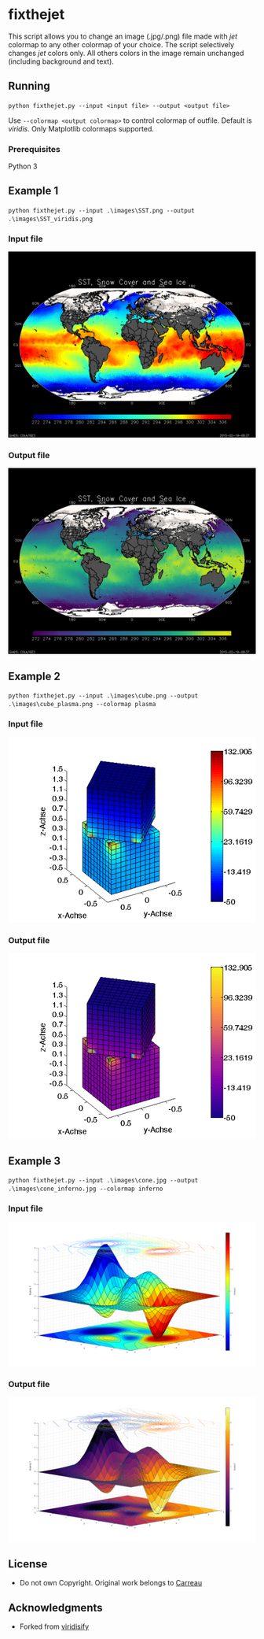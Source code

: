 # fixthejet
This script allows you to change an image (.jpg/.png) file made with _jet_ colormap to any other colormap of your choice. The script selectively changes _jet_ colors only. All others colors in the image remain unchanged (including background and text). 

## Running

`python fixthejet.py --input <input file> --output <output file>`

Use `--colormap <output colormap>` to control colormap of outfile. Default is _viridis_. Only Matplotlib colormaps supported. 

### Prerequisites

Python 3

## Example 1

`python fixthejet.py --input .\images\SST.png --output .\images\SST_viridis.png`

### Input file
![input1](images/SST.png) 

### Output file
![output1](images/SST_viridis.png)

## Example 2

`python fixthejet.py --input .\images\cube.png --output .\images\cube_plasma.png --colormap plasma` 

### Input file

![input2](images/cube.png)

### Output file

![output2](images/cube_plasma.png)

## Example 3

`python fixthejet.py --input .\images\cone.jpg --output .\images\cone_inferno.jpg --colormap inferno` 

### Input file

![input2](images/cone.jpg)

### Output file

![output2](images/cone_inferno.jpg)


## License
* Do not own Copyright. Original work belongs to [Carreau](https://github.com/Carreau)

## Acknowledgments

* Forked from [viridisify](https://github.com/Carreau/miscs/blob/master/Viridisify.ipynb)
